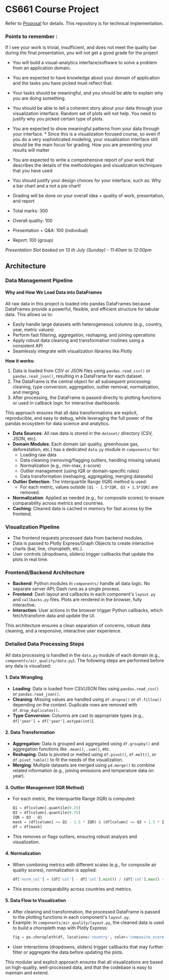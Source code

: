 # CS661 Course Project

Refer to [Proposal](https://hello.iitk.ac.in/manage/cs661sem32425/assignment_answers/Group12_Project%20Proposal_5715b2a0-f2db-4b6f-a1c4-3e686139ff04.pdf) for details. This repository is for technical implementation.

### Points to remember :

If I see your work is trivial, insufficient, and does not meet the quality bar during the final presentation, you will not get a good grade for the project

* ⁠You will build a visual-analytics interface/software to solve a problem from an application domain.
* ⁠⁠You are expected to have knowledge about your domain of application and the tasks you have picked must reflect that.
* ⁠Your tasks should be meaningful, and you should be able to explain why you are doing something.
* ⁠You should be able to tell a coherent story about your data through your visualization interface. ⁠Random set of plots will not help. You need to justify why you picked certain type of plots.
* ⁠You are expected to show meaningful patterns from your data through your interface.
*⁠ ⁠Since this is a visualization focused course, so even if you do a very sophisticated modeling, your visualization interface still should be the main focus for grading. How you are presenting your results will matter
* You are expected to write a comprehensive report of your work that describes the details of the methodologies and visualization techniques that you have used
* ⁠You should justify your design choices for your interface, such as: Why a bar chart and a not a pie chart!

* ⁠Grading will be done on your overall idea + quality of work, presentation, and report
* ⁠Total marks: 300
* ⁠Overall quality: 100
* ⁠Presentation + Q&A: 100 (individual) 
* Report: 100 (group)


*Presentation Slot booked on 13 th July (Sunday) - 11:40am to 12:00pm*

## Architecture

### Data Management Pipeline

#### Why and How We Load Data into DataFrames

All raw data in this project is loaded into pandas DataFrames because DataFrames provide a powerful, flexible, and efficient structure for tabular data. This allows us to:
- Easily handle large datasets with heterogeneous columns (e.g., country, year, metric values)
- Perform fast filtering, aggregation, reshaping, and joining operations
- Apply robust data cleaning and transformation routines using a consistent API
- Seamlessly integrate with visualization libraries like Plotly

**How it works:**
1. Data is loaded from CSV or JSON files using `pandas.read_csv()` or `pandas.read_json()`, resulting in a DataFrame for each dataset.
2. The DataFrame is the central object for all subsequent processing: cleaning, type conversion, aggregation, outlier removal, normalization, and merging.
3. After processing, the DataFrame is passed directly to plotting functions or used in callback logic for interactive dashboards.

This approach ensures that all data transformations are explicit, reproducible, and easy to debug, while leveraging the full power of the pandas ecosystem for data science and analytics.

- **Data Sources**: All raw data is stored in the `dataset/` directory (CSV, JSON, etc).
- **Domain Modules**: Each domain (air quality, greenhouse gas, deforestation, etc.) has a dedicated `data.py` module in `components/` for:
  - Loading raw data
  - Data cleaning (removing/flagging outliers, handling missing values)
  - Normalization (e.g., min-max, z-score)
  - Outlier management (using IQR or domain-specific rules)
  - Data transformation (reshaping, aggregating, merging datasets)
- **Outlier Detection**: The Interquartile Range (IQR) method is used:
  - For each metric, values outside `[Q1 - 1.5*IQR, Q3 + 1.5*IQR]` are removed.
- **Normalization**: Applied as needed (e.g., for composite scores) to ensure comparability across metrics and countries.
- **Caching**: Cleaned data is cached in memory for fast access by the frontend.

### Visualization Pipeline
- The frontend requests processed data from backend modules.
- Data is passed to Plotly Express/Graph Objects to create interactive charts (bar, line, choropleth, etc.).
- User controls (dropdowns, sliders) trigger callbacks that update the plots in real time.

### Frontend/Backend Architecture
- **Backend**: Python modules in `components/` handle all data logic. No separate server API; Dash runs as a single process.
- **Frontend**: Dash layout and callbacks in each component's `layout.py` and `callbacks.py` files. Plots are rendered in the browser, fully interactive.
- **Interaction**: User actions in the browser trigger Python callbacks, which fetch/transform data and update the UI.

This architecture ensures a clean separation of concerns, robust data cleaning, and a responsive, interactive user experience.

### Detailed Data Processing Steps

All data processing is handled in the `data.py` module of each domain (e.g., `components/air_quality/data.py`). The following steps are performed before any data is visualized:

#### 1. Data Wrangling
- **Loading**: Data is loaded from CSV/JSON files using `pandas.read_csv()` or `pandas.read_json()`.
- **Cleaning**: Missing values are handled using `df.dropna()` or `df.fillna()` depending on the context. Duplicate rows are removed with `df.drop_duplicates()`.
- **Type Conversion**: Columns are cast to appropriate types (e.g., `df['year'] = df['year'].astype(int)`).

#### 2. Data Transformation
- **Aggregation**: Data is grouped and aggregated using `df.groupby()` and aggregation functions like `.mean()`, `.sum()`, etc.
- **Reshaping**: Data is pivoted or melted using `df.pivot()`, `df.melt()`, or `df.pivot_table()` to fit the needs of the visualization.
- **Merging**: Multiple datasets are merged using `pd.merge()` to combine related information (e.g., joining emissions and temperature data on year).

#### 3. Outlier Management (IQR Method)
- For each metric, the Interquartile Range (IQR) is computed:
  ```python
  Q1 = df[column].quantile(0.25)
  Q3 = df[column].quantile(0.75)
  IQR = Q3 - Q1
  mask = (df[column] >= Q1 - 1.5 * IQR) & (df[column] <= Q3 + 1.5 * IQR)
  df = df[mask]
  ```
- This removes or flags outliers, ensuring robust analysis and visualization.

#### 4. Normalization
- When combining metrics with different scales (e.g., for composite air quality scores), normalization is applied:
  ```python
  df['norm_col'] = (df['col'] - df['col'].min()) / (df['col'].max() - df['col'].min())
  ```
- This ensures comparability across countries and metrics.

#### 5. Data Flow to Visualization
- After cleaning and transformation, the processed DataFrame is passed to the plotting functions in each component's `layout.py`.
- Example: In `components/air_quality/layout.py`, the cleaned data is used to build a choropleth map with Plotly Express:
  ```python
  fig = px.choropleth(df, locations='country', color='composite_score', ...)
  ```
- User interactions (dropdowns, sliders) trigger callbacks that may further filter or aggregate the data before updating the plots.

This modular and explicit approach ensures that all visualizations are based on high-quality, well-processed data, and that the codebase is easy to maintain and extend.
